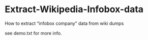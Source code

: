 # Extract-Wikipedia-Infobox-data
How to extract “infobox company” data from wiki dumps

see demo.txt for more info.
